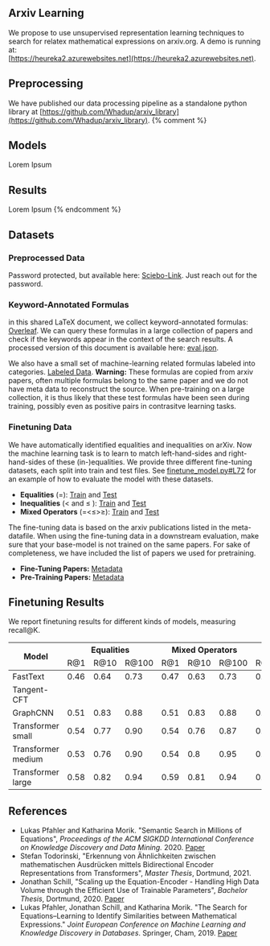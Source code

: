 ## Arxiv Learning
We propose to use unsupervised representation learning techniques to search for relatex mathematical expressions on arxiv.org. A demo is running at:  
[https://heureka2.azurewebsites.net](https://heureka2.azurewebsites.net).

## Preprocessing

We have published our data processing pipeline as a standalone python library at [https://github.com/Whadup/arxiv_library](https://github.com/Whadup/arxiv_library). 
{% comment %} 
## Models

Lorem Ipsum

## Results

Lorem Ipsum
{% endcomment %}

## Datasets

### Preprocessed Data

Password protected, but available here: [Sciebo-Link](https://tu-dortmund.sciebo.de/s/Ul9xSFnbeQFV9qC). 
Just reach out for the password.

### Keyword-Annotated Formulas

in this shared LaTeX document, we collect keyword-annotated formulas: [Overleaf](https://www.overleaf.com/8721648589nrjxgwmtzfvm). We can query these formulas in a large collection of papers and check if the keywords appear in the context of the search results. A processed version of this document is available here: [eval.json](https://github.com/Whadup/arxiv_learning/blob/master/eval.json).

We also have a small set of machine-learning related formulas labeled into categories. [Labeled Data](https://github.com/Whadup/arxiv_learning/blob/master/eval.json). __Warning:__ These formulas are copied from arxiv papers, often multiple formulas belong to the same paper and we do not have meta data to reconstruct the source. When pre-training on a large collection, it is thus likely that these test formulas have been seen during training, possibly even as positive pairs in contrasitve learning tasks.

### Finetuning Data
We have automatically identified equalities and inequalities on arXiv. Now the machine learning task is to learn to match left-hand-sides and right-hand-sides of these (in-)equalities. We provide three different fine-tuning datasets, each split into train and test files. See [finetune_model.py#L72](https://github.com/Whadup/arxiv_learning/blob/799cb2f861fef70fdd46acf23c3ed97064655ef4/arxiv_learning/jobs/finetune_model.py#L72) for an example of how to evaluate the model with these datasets.

- __Equalities__ (=):  [Train](https://github.com/Whadup/arxiv_learning/blob/master/data/finetune_equalities_train.jsonl.gz) and [Test](https://github.com/Whadup/arxiv_learning/blob/master/data/finetune_equalities_test.jsonl.gz)
- __Inequalities__ (< and ≤ ): [Train](https://github.com/Whadup/arxiv_learning/blob/master/data/finetune_inequalities_train.jsonl.gz) and [Test](https://github.com/Whadup/arxiv_learning/blob/master/data/finetune_inequalities_test.jsonl.gz)
- __Mixed Operators__ (=<≤>≥): [Train](https://github.com/Whadup/arxiv_learning/blob/master/data/finetune_relations_train.jsonl.gz) and [Test](https://github.com/Whadup/arxiv_learning/blob/master/data/finetune_relations_test.jsonl.gz)

The fine-tuning data is based on the arxiv publications listed in the meta-datafile. When using the fine-tuning data in a downstream evaluation, make sure that your base-model is not trained on the same papers.
For sake of completeness, we have included the list of papers we used for pretraining.

- __Fine-Tuning Papers:__ [Metadata](https://github.com/Whadup/arxiv_learning/blob/master/data/test_papers_meta.json.gz)
- __Pre-Training Papers:__ [Metadata](https://github.com/Whadup/arxiv_learning/blob/master/data/train_papers_meta.json.gz)

## Finetuning Results

We report finetuning results for different kinds of models, measuring recall@K.

<table>
<thead>
  <tr>
    <th rowspan="2">Model</th>
    <th colspan="3">Equalities</th>
    <th colspan="3">Mixed Operators</th>
    <th colspan="3">Inequalities</th>
  </tr>
  <tr>
    <td>R@1</td>
    <td>R@10</td>
    <td>R@100</td>
    <td>R@1</td>
    <td>R@10</td>
    <td>R@100</td>
    <td>R@1</td>
    <td>R@10</td>
    <td>R@100</td>
  </tr>
</thead>
<tbody>
  <tr>
    <td>FastText</td>
    <td>0.46</td>
    <td>0.64</td>
    <td>0.73</td>
    <td>0.47</td>
    <td>0.63</td>
    <td>0.73</td>
    <td>0.48</td>
    <td>0.70</td>
    <td>0.80</td>
  </tr>
  <tr>
    <td>Tangent-CFT</td>
    <td></td>
    <td></td>
    <td></td>
    <td></td>
    <td></td>
    <td></td>
    <td></td>
    <td></td>
    <td></td>
  </tr>
  <tr>
    <td>GraphCNN</td>
    <td>0.51</td>
    <td>0.83</td>
    <td>0.88</td>
    <td>0.51</td>
    <td>0.83</td>
    <td>0.88</td>
    <td>0.50</td>
    <td>0.87</td>
    <td>0.92</td>
  </tr>
  <tr>
    <td>Transformer small</td>
    <td>0.54</td>
    <td>0.77</td>
    <td>0.90</td>
    <td>0.54</td>
    <td>0.76</td>
    <td>0.87</td>
    <td>0.50</td>
    <td>0.82</td>
    <td>0.96</td>
  </tr>
  <tr>
    <td>Transformer medium</td>
    <td>0.53<br></td>
    <td>0.76</td>
    <td>0.90</td>
    <td>0.54</td>
    <td>0.8</td>
    <td>0.95</td>
    <td>0.52</td>
    <td>0.87</td>
    <td>0.98</td>
  </tr>
  <tr>
    <td>Transformer large</td>
    <td>0.58<br></td>
    <td>0.82</td>
    <td>0.94</td>
    <td>0.59</td>
    <td>0.81</td>
    <td>0.94</td>
    <td>0.55</td>
    <td>0.90</td>
    <td>0.99</td>
  </tr>
</tbody>
</table>

## References

- Lukas Pfahler and Katharina Morik. "Semantic Search in Millions of Equations", *Proceedings of the ACM SIGKDD International Conference on Knowledge Discovery and Data Mining.* 2020. [Paper](https://dl.acm.org/doi/pdf/10.1145/3394486.3403056)
- Stefan Todorinski, "Erkennung von Ähnlichkeiten zwischen mathematischen Ausdrücken mittels Bidirectional Encoder Representations from Transformers", *Master Thesis*, Dortmund, 2021.
- Jonathan Schill, "Scaling up the Equation-Encoder - Handling High Data Volume through the Efficient Use of Trainable Parameters", *Bachelor Thesis*, Dortmund, 2020. [Paper](https://www-ai.cs.tu-dortmund.de/auto?self=%24g2mkm58yyo)
- Lukas Pfahler, Jonathan Schill, and Katharina Morik. "The Search for Equations–Learning to Identify Similarities between Mathematical Expressions." *Joint European Conference on Machine Learning and Knowledge Discovery in Databases*. Springer, Cham, 2019. [Paper](https://link.springer.com/chapter/10.1007/978-3-030-46133-1_42)

